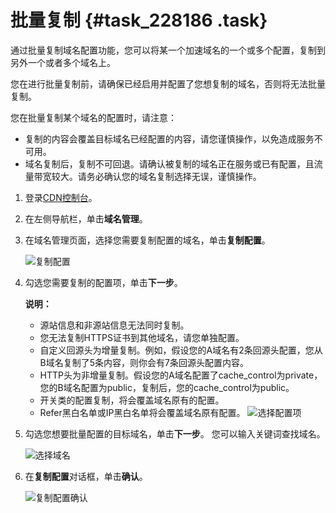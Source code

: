 # 批量复制 {#task_228186 .task}

通过批量复制域名配置功能，您可以将某一个加速域名的一个或多个配置，复制到另外一个或者多个域名上。

您在进行批量复制前，请确保已经启用并配置了您想复制的域名，否则将无法批量复制。

您在批量复制某个域名的配置时，请注意：

-   复制的内容会覆盖目标域名已经配置的内容，请您谨慎操作，以免造成服务不可用。
-   域名复制后，复制不可回退。请确认被复制的域名正在服务或已有配置，且流量带宽较大。请务必确认您的域名复制选择无误，谨慎操作。

1.  登录[CDN控制台](https://cdn.console.aliyun.com)。
2.  在左侧导航栏，单击**域名管理**。
3.  在域名管理页面，选择您需要复制配置的域名，单击**复制配置**。 

    ![复制配置](http://static-aliyun-doc.oss-cn-hangzhou.aliyuncs.com/assets/img/17043/15657576968715_zh-CN.png)

4.  勾选您需要复制的配置项，单击**下一步**。 

    **说明：** 

    -   源站信息和非源站信息无法同时复制。
    -   您无法复制HTTPS证书到其他域名，请您单独配置。
    -   自定义回源头为增量复制。例如，假设您的A域名有2条回源头配置，您从B域名复制了5条内容，则你会有7条回源头配置内容。
    -   HTTP头为非增量复制。假设您的A域名配置了cache\_control为private，您的B域名配置为public，复制后，您的cache\_control为public。
    -   开关类的配置复制，将会覆盖域名原有的配置。
    -   Refer黑白名单或IP黑白名单将会覆盖域名原有配置。
    ![选择配置项](http://static-aliyun-doc.oss-cn-hangzhou.aliyuncs.com/assets/img/17043/15657576968716_zh-CN.png)

5.  勾选您想要批量配置的目标域名，单击**下一步**。 您可以输入关键词查找域名。

    ![选择域名](http://static-aliyun-doc.oss-cn-hangzhou.aliyuncs.com/assets/img/17043/15657576968717_zh-CN.png)

6.  在**复制配置**对话框，单击**确认**。 

    ![复制配置确认](http://static-aliyun-doc.oss-cn-hangzhou.aliyuncs.com/assets/img/17043/15657576968719_zh-CN.png)


